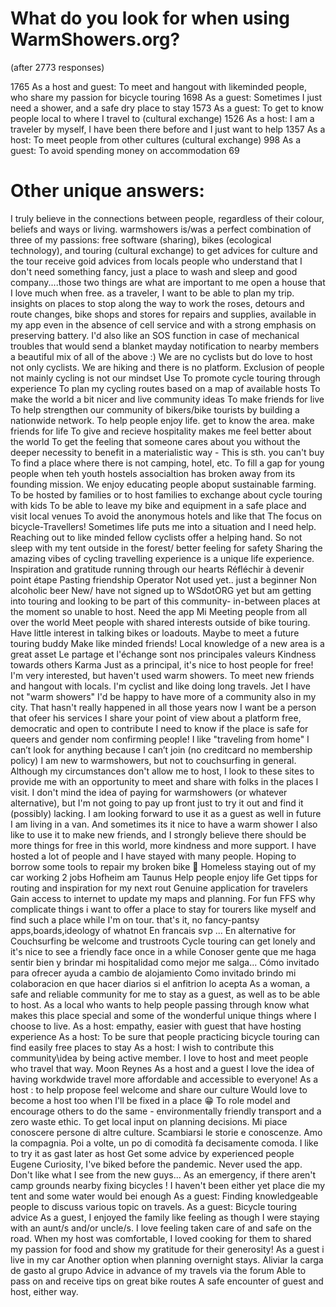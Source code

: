 # What do you look for when using WarmShowers.org?
(after 2773 responses)

1765 As a host and guest: To meet and hangout with likeminded people, who share my passion for bicycle touring
1698 As a guest: Sometimes I just need a shower, and a safe dry place to stay
1573 As a guest: To get to know people local to where I travel to (cultural exchange)
1526 As a host: I am a traveler by myself, I have been there before and I just want to help
1357 As a host: To meet people from other cultures (cultural exchange)
 998 As a guest: To avoid spending money on accommodation
  69 


# Other unique answers:

I truly believe in the connections between people, regardless of their colour, beliefs and ways or living. 
warmshowers is/was a perfect combination of three of my passions: free software (sharing), bikes (ecological technology), and touring (cultural exchange)
to get advices for culture and the tour
receive goid advices from locals
people who understand that I don't need something fancy, just a place to wash and sleep and good company....those two things are what are important to me
open a house that I love much when free.
as a traveler, I want to be able to plan my trip. insights on places to stop along the way to work the roses, detours and route changes, bike shops and stores for repairs and supplies, available in my app even in the absence of cell service and with a strong emphasis on preserving battery. I'd also like an SOS function in case of mechanical troubles that would send a blanket mayday notification to nearby members
a beautiful mix of all of the above :)
We are no cyclists but do love to host not only cyclists.  We are hiking and there is no platform.  Exclusion of people not mainly cycling is not our mindset
Use
To promote cycle touring through experience
To plan my cycling routes based on a map of available hosts
To make the world a bit nicer and live community ideas
To make friends for live
To help strengthen our community of bikers/bike tourists by building a nationwide network.
To help people enjoy life.  get to know the area.  make friends for life
To give and recieve hospitality makes me feel better about the world
To get the feeling that someone cares about you without the deeper necessity to benefit in a materialistic way - This is sth. you can't buy
To find a place where there is not camping, hotel, etc.
To fill a gap for young people when teh youth hostels associaltion has broken away from its founding mission.  We enjoy educating people aboput sustainable farming.
To be hosted by families or to host families to exchange about cycle touring with kids
To be able to leave my bike and equipment in a safe place and visit local venues
To avoid the anonymous hotels and like that
The focus on bicycle-Travellers!
Sometimes life puts me into a situation and I need help. Reaching out to like minded fellow cyclists offer a helping hand.
So not sleep with my tent outside in the forest/ better feeling for safety
Sharing the amazing vibes of cycling travelling experience is a unique life experience. Inspiration and gratitude running through our hearts
Réfléchir à devenir point étape
Pasting friendship
Operator
Not used yet.. just a beginner
Non alcoholic beer
New/ have not signed up to WSdotORG yet but am getting into touring and looking to be part of this community- in-between places at the moment so unable to host.
Need the app
Mi
Meeting people from all over the world
Meet people with shared interests outside of bike touring. Have little interest in talking bikes or loadouts.
Maybe to meet a future touring buddy
Make like minded friends!
Local knowledge of a new area is a great asset
Le partage et l'échange sont nos principales valeurs
Kindness towards others
Karma
Just as a principal, it's nice to host people for free!
I'm very interested, but haven't used warm showers.  To meet new friends and hangout with locals.
I'm cyclist and like doing long travels. Jet I have not "warm showers"
I'd be happy to have more of a community also in my city. That hasn't really happened in all those years now
I want be a person that ofeer his services
I share your point of view about a platform free, democratic and open to contribute
I need to know if the place is safe for queers and gender nom confirming people!
I like "traveling from home"
I can’t look for anything because I can’t join (no creditcard no membership policy)
I am new to warmshowers, but not to couchsurfing in general. Although my circumstances don't allow me to host, I look to these sites to provide me with an opportunity to meet and share with folks in the places I visit. I don't mind the idea of paying for warmshowers (or whatever alternative), but I'm not going to pay up front just to try it out and find it (possibly) lacking.
I am looking forward to use it as a guest as well in future
I am living in a van. And sometimes its it nice to have a warm shower
I also like to use it to make new friends, and I strongly believe there should be more things for free in this world, more kindness and more support. I have hosted a lot of people and I have stayed with many people.
Hoping to borrow some tools to repair my broken bike 🙂
Homeless staying out of my car working 2 jobs
Hofheim am Taunus
Help people enjoy life
Get tipps for routing and inspiration for my next rout
Genuine application for travelers
Gain access to internet to update my maps and planning.
For fun
FFS why complicate things i want to offer a place to stay for tourers like myself and find such a place while I'm on tour. that's it, no fancy-pantsy apps,boards,ideology of whatnot
En francais svp ...
En alternative for Couchsurfing be welcome and trustroots
Cycle touring can get lonely and it's nice to see a friendly face once in a while
Conoser gente que me haga sentir bien y brindar mi hospitalidad como mejor me salga...
Cómo invitado para ofrecer ayuda a cambio de alojamiento
Como invitado brindo mi colaboracion en que hacer diarios si el anfitrion lo acepta
As a woman, a safe and reliable community for me to stay as a guest, as well as to be able to host.
As a local who wants to help people passing through know what makes this place special and some of the wonderful unique things where I choose to live.
As a host: empathy, easier with guest that have hosting experience
As a host: To be sure that people practicing bicycle touring can find easily free places to stay
As a host: I wish to contribute this community\idea by being active member. I love to host and meet people who travel that way.
Moon
Reynes
As a host and a guest I love the idea of having workdwide travel more affordable and accessible to everyone!
As a host : to help propose feel welcome and share our culture
Would love to become a host too when I'll be fixed in a place 😁
To role model and encourage others to do the same - environmentally friendly transport and a zero waste ethic.
To get local input on planning decisions.
Mi piace conoscere persone di altre culture. Scambiarsi le storie e conoscenze. Amo la compagnia. Poi a volte, un po di comodità fa decisamente comoda.
I like to try it as gast later as host
Get some advice by experienced people
Eugene
Curiosity, I've biked before the pandemic. Never used the app. Don't like what I see from the new guys...
As an emergency, if there aren't camp grounds nearby
fixing bicycles !
I haven't been either yet
place die my tent and some water would bei enough
As a guest: Finding knowledgeable people to discuss various topic on travels.
As a guest: Bicycle touring advice
As a guest, I enjoyed the family like feeling as though I were staying with an aunt/s and/or uncle/s. I love feeling taken care of and safe on the road. When my host was comfortable, I loved cooking for them to shared my passion for food and show my gratitude for their generosity!
As a guest i live in my car
Another option when planning overnight stays.
Aliviar la carga de gasto al grupo
Advice in advance of my travels via the forum
Able to pass on and receive tips on great bike routes
A safe encounter of guest and host, either way.
